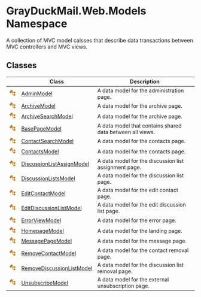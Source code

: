 GrayDuckMail.Web.Models Namespace
=================================
A collection of MVC model calsses that describe data transactions between MVC controllers and MVC views.


Classes
-------

|                 | Class                           | Description                                               |
| --------------- | ------------------------------- | --------------------------------------------------------- |
| ![Public class] | [AdminModel][1]                 | A data model for the administration page.                 |
| ![Public class] | [ArchiveModel][2]               | A data model for the archive page.                        |
| ![Public class] | [ArchiveSearchModel][3]         | A data model for the archive page.                        |
| ![Public class] | [BasePageModel][4]              | A data model that contains shared data between all views. |
| ![Public class] | [ContactSearchModel][5]         | A data model for the contacts page.                       |
| ![Public class] | [ContactsModel][6]              | A data model for the contacts page.                       |
| ![Public class] | [DiscussionListAssignModel][7]  | A data model for the discussion list assignment page.     |
| ![Public class] | [DiscussionListsModel][8]       | A data model for the discussion list page.                |
| ![Public class] | [EditContactModel][9]           | A data model for the edit contact page.                   |
| ![Public class] | [EditDiscussionListModel][10]   | A data model for the edit discussion list page.           |
| ![Public class] | [ErrorViewModel][11]            | A data model for the error page.                          |
| ![Public class] | [HomepageModel][12]             | A data model for the landing page.                        |
| ![Public class] | [MessagePageModel][13]          | A data model for the message page.                        |
| ![Public class] | [RemoveContactModel][14]        | A data model for the contact removal page.                |
| ![Public class] | [RemoveDiscussionListModel][15] | A data model for the discussion list removal page.        |
| ![Public class] | [UnsubscribeModel][16]          | A data model for the external unsubscription page.        |

[1]: AdminModel/README.md
[2]: ArchiveModel/README.md
[3]: ArchiveSearchModel/README.md
[4]: BasePageModel/README.md
[5]: ContactSearchModel/README.md
[6]: ContactsModel/README.md
[7]: DiscussionListAssignModel/README.md
[8]: DiscussionListsModel/README.md
[9]: EditContactModel/README.md
[10]: EditDiscussionListModel/README.md
[11]: ErrorViewModel/README.md
[12]: HomepageModel/README.md
[13]: MessagePageModel/README.md
[14]: RemoveContactModel/README.md
[15]: RemoveDiscussionListModel/README.md
[16]: UnsubscribeModel/README.md
[Public class]: ../icons/pubclass.svg "Public class"